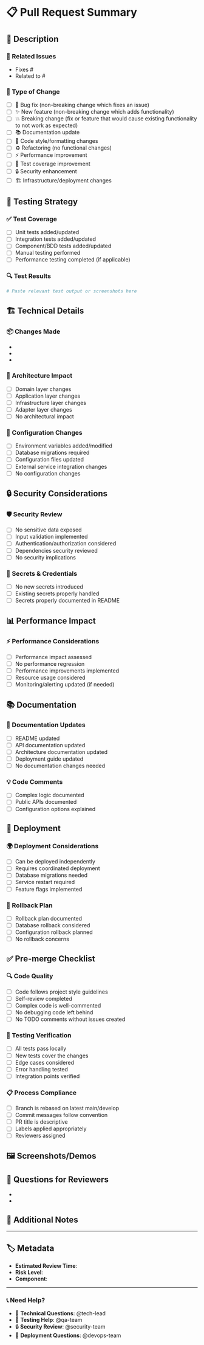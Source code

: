 # 📋 Pull Request Summary

## 🎯 Description
<!-- Provide a clear and concise description of what this PR does -->

### 🔗 Related Issues
<!-- Link to related issues using "Fixes #123" or "Related to #123" -->
- Fixes #
- Related to #

### 🚀 Type of Change
<!-- Mark the type of change with an [x] -->
- [ ] 🐛 Bug fix (non-breaking change which fixes an issue)
- [ ] ✨ New feature (non-breaking change which adds functionality)
- [ ] 💥 Breaking change (fix or feature that would cause existing functionality to not work as expected)
- [ ] 📚 Documentation update
- [ ] 🎨 Code style/formatting changes
- [ ] ♻️ Refactoring (no functional changes)
- [ ] ⚡ Performance improvement
- [ ] 🧪 Test coverage improvement
- [ ] 🔒 Security enhancement
- [ ] 🏗️ Infrastructure/deployment changes

## 🧪 Testing Strategy

### ✅ Test Coverage
<!-- Describe the testing approach for this change -->
- [ ] Unit tests added/updated
- [ ] Integration tests added/updated
- [ ] Component/BDD tests added/updated
- [ ] Manual testing performed
- [ ] Performance testing completed (if applicable)

### 🔍 Test Results
<!-- Provide evidence of testing -->
```bash
# Paste relevant test output or screenshots here
```

## 🏗️ Technical Details

### 📦 Changes Made
<!-- List the main changes in bullet points -->
-
-
-

### 🎯 Architecture Impact
<!-- Describe how this affects the hexagonal architecture -->
- [ ] Domain layer changes
- [ ] Application layer changes
- [ ] Infrastructure layer changes
- [ ] Adapter layer changes
- [ ] No architectural impact

### 🔧 Configuration Changes
<!-- Mark if any configuration changes are needed -->
- [ ] Environment variables added/modified
- [ ] Database migrations required
- [ ] Configuration files updated
- [ ] External service integration changes
- [ ] No configuration changes

## 🔒 Security Considerations

### 🛡️ Security Review
<!-- Address security implications -->
- [ ] No sensitive data exposed
- [ ] Input validation implemented
- [ ] Authentication/authorization considered
- [ ] Dependencies security reviewed
- [ ] No security implications

### 🔐 Secrets & Credentials

- [ ] No new secrets introduced
- [ ] Existing secrets properly handled
- [ ] Secrets properly documented in README

## 📊 Performance Impact

### ⚡ Performance Considerations

- [ ] Performance impact assessed
- [ ] No performance regression
- [ ] Performance improvements implemented
- [ ] Resource usage considered
- [ ] Monitoring/alerting updated (if needed)

## 📚 Documentation

### 📖 Documentation Updates

- [ ] README updated
- [ ] API documentation updated
- [ ] Architecture documentation updated
- [ ] Deployment guide updated
- [ ] No documentation changes needed

### 💡 Code Comments

- [ ] Complex logic documented
- [ ] Public APIs documented
- [ ] Configuration options explained

## 🚀 Deployment

### 🌍 Deployment Considerations

- [ ] Can be deployed independently
- [ ] Requires coordinated deployment
- [ ] Database migrations needed
- [ ] Service restart required
- [ ] Feature flags implemented

### 🔄 Rollback Plan
<!-- Describe how to rollback if issues occur -->
- [ ] Rollback plan documented
- [ ] Database rollback considered
- [ ] Configuration rollback planned
- [ ] No rollback concerns

## ✅ Pre-merge Checklist

### 🔍 Code Quality

- [ ] Code follows project style guidelines
- [ ] Self-review completed
- [ ] Complex code is well-commented
- [ ] No debugging code left behind
- [ ] No TODO comments without issues created

### 🧪 Testing Verification

- [ ] All tests pass locally
- [ ] New tests cover the changes
- [ ] Edge cases considered
- [ ] Error handling tested
- [ ] Integration points verified

### 📋 Process Compliance

- [ ] Branch is rebased on latest main/develop
- [ ] Commit messages follow convention
- [ ] PR title is descriptive
- [ ] Labels applied appropriately
- [ ] Reviewers assigned

## 🖼️ Screenshots/Demos
<!-- Add screenshots, GIFs, or links to demos if applicable -->

## 🤔 Questions for Reviewers
<!-- Specific areas where you want feedback -->
-
-

## 📝 Additional Notes
<!-- Any additional context or notes for reviewers -->

---

## 🏷️ Metadata
<!-- This section is auto-filled by automation -->
- **Estimated Review Time**: <!-- Small/Medium/Large -->
- **Risk Level**: <!-- Low/Medium/High -->
- **Component**: <!-- Domain/Application/Infrastructure/Adapter -->

---

### 📞 Need Help?

- 🔧 **Technical Questions**: @tech-lead
- 🧪 **Testing Help**: @qa-team
- 🔒 **Security Review**: @security-team
- 🚀 **Deployment Questions**: @devops-team

